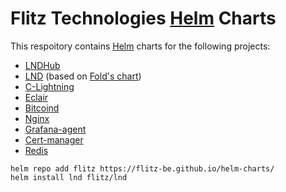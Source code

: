 # Flitz Technologies [Helm](https://helm.sh) Charts

This respoitory contains [Helm](https://helm.sh) charts for the following projects:

* [LNDHub](charts/lndhub)
* [LND](charts/lnd) (based on [Fold's chart](https://github.com/fold-team/helm-charts/tree/master/charts/lnd))
* [C-Lightning](charts/c-lightning)
* [Eclair](charts/eclair)
* [Bitcoind](charts/bitcoind)
* [Nginx](charts/nginx-ingress)
* [Grafana-agent](charts/grafana-agent)
* [Cert-manager](charts/cert-manager)
* [Redis](charts/redis)


```
helm repo add flitz https://flitz-be.github.io/helm-charts/
helm install lnd flitz/lnd
```
